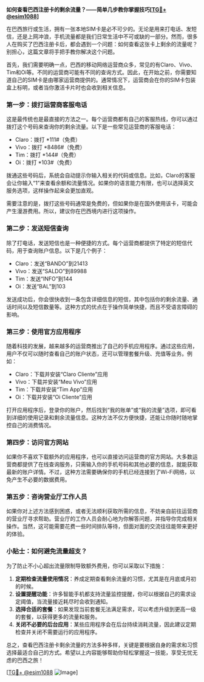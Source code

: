 **如何查看巴西注册卡的剩余流量？——简单几步教你掌握技巧[[TG💪+ @esim1088](https://t.me/s/esim1088)]**

在巴西旅行或生活，拥有一张本地SIM卡是必不可少的。无论是用来打电话、发短信，还是上网冲浪，手机流量都是我们日常生活中不可或缺的一部分。然而，很多人在购买了巴西注册卡后，都会遇到一个问题：如何查看这张卡上剩余的流量呢？别担心，这篇文章将手把手教你解决这个问题。

首先，我们需要明确一点，巴西的移动网络运营商众多，常见的有Claro、Vivo、Tim和Oi等。不同的运营商可能有不同的查询方式。因此，在开始之前，你需要知道自己的SIM卡是由哪家运营商提供的。通常情况下，运营商会在你的SIM卡包装盒上标明，或者当你激活卡片时也会收到相关信息。

### **第一步：拨打运营商客服电话**

这是最传统也是最直接的方法之一。每个运营商都有自己的客服热线，你可以通过拨打这个号码来查询你的剩余流量。以下是一些常见运营商的客服电话：

- Claro：拨打 *111#（免费）
- Vivo：拨打 *8486#（免费）
- Tim：拨打 *144#（免费）
- Oi：拨打 *103#（免费）

拨通这些号码后，系统会自动提示你输入相关的代码或信息。比如，Claro的客服会让你输入“1”来查看余额和流量情况。如果你的语言能力有限，也可以选择英文服务选项，这样操作起来会更加直观。

需要注意的是，拨打这些号码通常是免费的，但如果你是在国外使用该卡，可能会产生漫游费用。所以，建议你在巴西境内进行这项操作。

### **第二步：发送短信查询**

除了打电话，发送短信也是一种便捷的方式。每个运营商都提供了特定的短信代码，用于查询账户信息。以下是几个例子：

- Claro：发送“BANDO”到21413
- Vivo：发送“SALDO”到89988
- Tim：发送“INFO”到144
- Oi：发送“BAL”到103

发送成功后，你会很快收到一条包含详细信息的短信，其中包括你的剩余流量、通话时间以及短信数量等。这种方式的优点在于操作简单快捷，而且不受语言障碍的影响。

### **第三步：使用官方应用程序**

随着科技的发展，越来越多的运营商推出了自己的手机应用程序。通过这些应用，用户不仅可以随时查看自己的账户状态，还可以管理套餐升级、充值等业务。例如：

- Claro：下载并安装“Claro Cliente”应用
- Vivo：下载并安装“Meu Vivo”应用
- Tim：下载并安装“Tim App”应用
- Oi：下载并安装“Oi Cliente”应用

打开应用程序后，登录你的账户，然后找到“我的账单”或“我的流量”选项，即可看到详细的使用记录和剩余流量信息。这种方法不仅方便快捷，还能让你随时随地掌控自己的消费情况。

### **第四步：访问官方网站**

如果你不喜欢下载额外的应用程序，也可以直接访问运营商的官方网站。大多数运营商都提供了在线查询服务，只需输入你的手机号码和其他必要的信息，就能获取最新的账户详情。不过，这种方法需要确保你的手机已经连接到了Wi-Fi网络，以免产生不必要的数据费用。

### **第五步：咨询营业厅工作人员**

如果你对上述方法感到困惑，或者无法顺利获取所需的信息，不妨亲自前往运营商的营业厅寻求帮助。营业厅的工作人员会耐心地为你解答问题，并指导你完成相关操作。当然，这可能需要花费一些时间排队等待，但面对面的交流往往能带来更好的体验。

### **小贴士：如何避免流量超支？**

为了防止不小心超出流量限制导致额外费用，你可以采取以下措施：

1. **定期检查流量使用情况**：养成定期查看剩余流量的习惯，尤其是在月底或月初的时候。
2. **设置提醒功能**：许多智能手机都支持流量监控提醒，你可以根据自己的需求设定阈值，当流量接近耗尽时会收到通知。
3. **选择合适的套餐**：如果发现当前套餐无法满足需求，可以考虑升级到更高一级的套餐，以获得更多的流量和服务。
4. **关闭不必要的后台应用**：某些应用程序会在后台持续消耗流量，因此建议定期检查并关闭不需要运行的应用程序。

总之，查看巴西注册卡剩余流量的方法多种多样，关键是要根据自身的需求和习惯选择最适合自己的方式。希望以上内容能够帮助你轻松掌握这一技能，享受无忧无虑的巴西之旅！

[[TG💪+ @esim1088](https://t.me/s/esim1088) ![Image](https://i.postimg.cc/4NQfJmqS/Snipaste-2025-05-13-00-14-12.png)]